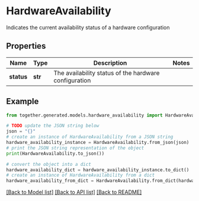 # HardwareAvailability

Indicates the current availability status of a hardware configuration

## Properties

Name | Type | Description | Notes
------------ | ------------- | ------------- | -------------
**status** | **str** | The availability status of the hardware configuration |

## Example

```python
from together.generated.models.hardware_availability import HardwareAvailability

# TODO update the JSON string below
json = "{}"
# create an instance of HardwareAvailability from a JSON string
hardware_availability_instance = HardwareAvailability.from_json(json)
# print the JSON string representation of the object
print(HardwareAvailability.to_json())

# convert the object into a dict
hardware_availability_dict = hardware_availability_instance.to_dict()
# create an instance of HardwareAvailability from a dict
hardware_availability_from_dict = HardwareAvailability.from_dict(hardware_availability_dict)
```
[[Back to Model list]](../README.md#documentation-for-models) [[Back to API list]](../README.md#documentation-for-api-endpoints) [[Back to README]](../README.md)
